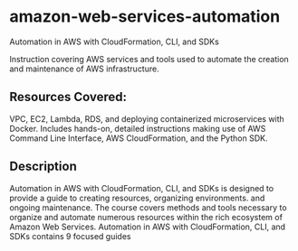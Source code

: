 # amazon-web-services-automation
Automation in AWS with CloudFormation, CLI, and SDKs

Instruction covering AWS services and tools used to automate the creation and maintenance of AWS infrastructure.
 
## Resources Covered:

VPC, EC2, Lambda, RDS, and deploying containerized microservices with Docker. Includes hands-on, detailed instructions making use of AWS Command Line Interface, AWS CloudFormation, and the Python SDK.

## Description

Automation in AWS with CloudFormation, CLI, and SDKs is designed to provide a guide to creating resources, organizing environments. 
and ongoing maintenance. The course covers methods and tools necessary to organize and automate numerous resources within the rich ecosystem of Amazon Web Services.
Automation in AWS with CloudFormation, CLI, and SDKs contains 9 focused guides